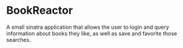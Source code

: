 # BookReactor
A small sinatra application that allows the user to login and query information about books they like, as well as save and favorite those searches.
